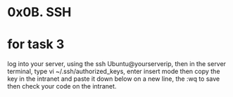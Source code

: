# 0x0B. SSH
# for task 3
log into your server, using the ssh Ubuntu@yourserverip, then in the server terminal, type vi ~/.ssh/authorized_keys, enter insert mode then copy the key in the intranet  and paste it down below on a new line, the :wq to save then check your code on the intranet.
